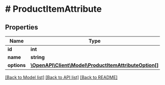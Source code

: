 # # ProductItemAttribute

## Properties

Name | Type | Description | Notes
------------ | ------------- | ------------- | -------------
**id** | **int** |  |
**name** | **string** |  |
**options** | [**\OpenAPI\Client\Model\ProductItemAttributeOption[]**](ProductItemAttributeOption.md) |  | [optional]

[[Back to Model list]](../../README.md#models) [[Back to API list]](../../README.md#endpoints) [[Back to README]](../../README.md)
